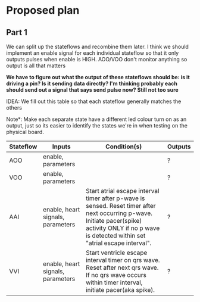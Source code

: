 # Proposed plan
## Part 1
We can split up the stateflows and recombine them later. I think we should implement an enable signal for each individual stateflow
so that it only outputs pulses when enable is HIGH. AOO/VOO don't monitor anything so output is all that matters

**We have to figure out what the output of these stateflows should be: is it driving a pin? Is it sending data directly? I'm thinking
probably each should send out a signal that says send pulse now? Still not too sure**

IDEA: We fill out this table so that each stateflow generally matches the others

Note*: Make each separate state have a different led colour turn on as an output, just so its easier to identify the states we're in when testing on the physical board.

Stateflow | Inputs | Condition(s) | Outputs
--------- | ------ | -------| -------
AOO | enable, parameters |  | ?
VOO | enable, parameters |  | ?
AAI | enable, heart signals, parameters | Start atrial escape interval timer after p-wave is sensed. Reset timer after next occurring p-wave. Initiate pacer(spike) activity ONLY if no p wave is detected within set "atrial escape interval". | ?
VVI | enable, heart signals, parameters | Start ventricle escape interval timer on qrs wave. Reset after next qrs wave. If no qrs wave occurs within timer interval, initiate pacer(aka spike). | ?

